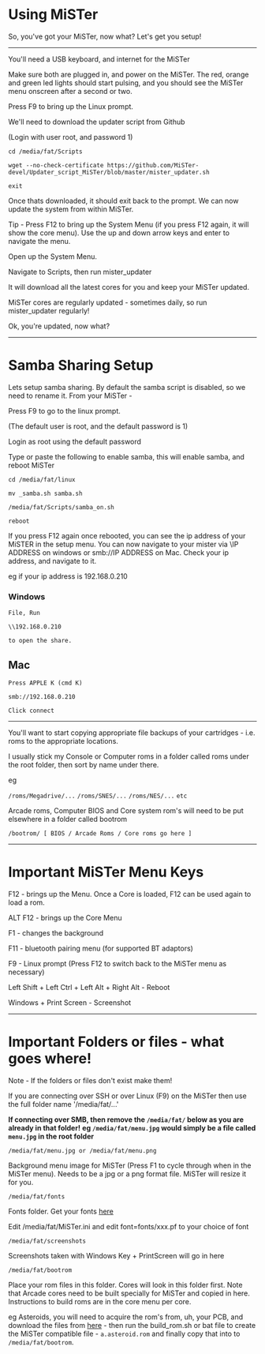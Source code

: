 # Using MiSTer

So, you've got your MiSTer,  now what?
Let's get you setup!



***

You'll need a USB keyboard, and internet for the MiSTer

Make sure both are plugged in, and power on the MiSTer.
The red, orange and green led lights should start pulsing, and you should see the MiSTer menu onscreen after a second or two.



Press F9 to bring up the Linux prompt.

We'll need to download the updater script from Github


(Login with user root, and password 1)

`cd /media/fat/Scripts`

`wget --no-check-certificate https://github.com/MiSTer-devel/Updater_script_MiSTer/blob/master/mister_updater.sh`

`exit`


Once thats downloaded, it should exit back to the prompt.  We can now update the system from within MiSTer.



Tip - Press F12 to bring up the System Menu (if you press F12 again, it will show the core menu).
Use the up and down arrow keys and enter to navigate the menu.

Open up the System Menu.

Navigate to Scripts, then run mister_updater

It will download all the latest cores for you and keep your MiSTer updated.

MiSTer cores are regularly updated - sometimes daily, so run mister_updater regularly!


Ok, you're updated, now what?


***


# Samba Sharing Setup
Lets setup samba sharing.  By default the samba script is disabled, so we need to rename it.
From your MiSTer - 

Press F9 to go to the linux prompt.

(The default user is root, and the default password is 1)

Login as root using the default password

Type or paste the following to enable samba, this will enable samba, and reboot MiSTer

`cd /media/fat/linux`

`mv _samba.sh samba.sh`

`/media/fat/Scripts/samba_on.sh`

`reboot`


If you press F12 again once rebooted, you can see the ip address of your MiSTER in the setup menu.
You can now navigate to your mister via \\IP ADDRESS on windows or smb://IP ADDRESS on Mac.
Check your ip address, and navigate to it.



eg if your ip address is 192.168.0.210

### Windows
`File, Run`

`\\192.168.0.210 `

`to open the share.`


## Mac
`Press APPLE K (cmd K)`

`smb://192.168.0.210`

`Click connect`



***

You'll want to start copying appropriate file backups of your cartridges - i.e. roms to the appropriate locations.


I usually stick my Console or Computer roms in a folder called roms under the root folder, then sort by name under there.

eg

`/roms/Megadrive/...`
`/roms/SNES/...`
`/roms/NES/...`
`etc`


Arcade roms, Computer BIOS and Core system rom's will need to be put elsewhere in a folder called bootrom


`/bootrom/ [ BIOS / Arcade Roms / Core roms go here ] `
***




# Important MiSTer Menu Keys
F12 - brings up the Menu.  Once a Core is loaded, F12 can be used again to load a rom.

ALT F12 - brings up the Core Menu

F1 - changes the background

F11 - bluetooth pairing menu  (for supported BT adaptors)

F9 - Linux prompt (Press F12 to switch back to the MiSTer menu as necessary)

Left Shift + Left Ctrl + Left Alt + Right Alt -  Reboot

Windows + Print Screen - Screenshot

***

# Important Folders or files - what goes where!
Note - If the folders or files don't exist make them!

If you are connecting over SSH or over Linux (F9) on the MiSTer then use the full folder name '/media/fat/...'

**If connecting over SMB, then remove the  `/media/fat/` below as you are already in that folder!**
**eg `/media/fat/menu.jpg` would simply be a file called `menu.jpg` in the root folder**



`/media/fat/menu.jpg or /media/fat/menu.png`

Background menu image for MiSTer (Press F1 to cycle through when in the MiSTer menu).  Needs to be a jpg or a png format file.  MiSTer will resize it for you.


`/media/fat/fonts`

Fonts folder.  Get your fonts [here](https://github.com/MiSTer-devel/Fonts_MiSTer)

Edit /media/fat/MiSTer.ini and edit font=fonts/xxx.pf to your choice of font



`/media/fat/screenshots`

Screenshots taken with Windows Key + PrintScreen will go in here


`/media/fat/bootrom`

Place your rom files in this folder.  Cores will look in this folder first.  Note that Arcade cores need to be built specially for MiSTer and copied in here.  Instructions to build roms are in the core menu per core.

eg Asteroids, you will need to acquire the rom's from, uh, your PCB, and download the files from [here](https://github.com/MiSTer-devel/Arcade-Asteroids_MiSTer/tree/master/releases) - then run the build_rom.sh or bat file to create the MiSTer compatible file -  `a.asteroid.rom` and finally copy that into to `/media/fat/bootrom`.

